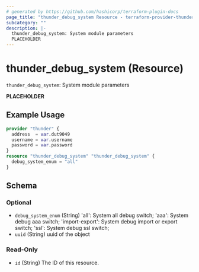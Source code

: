 ```yaml
---
# generated by https://github.com/hashicorp/terraform-plugin-docs
page_title: "thunder_debug_system Resource - terraform-provider-thunder"
subcategory: ""
description: |-
  thunder_debug_system: System module parameters
  PLACEHOLDER
---
```


# thunder_debug_system (Resource)

`thunder_debug_system`: System module parameters

__PLACEHOLDER__

## Example Usage

```terraform
provider "thunder" {
  address  = var.dut9049
  username = var.username
  password = var.password
}
resource "thunder_debug_system" "thunder_debug_system" {
  debug_system_enum = "all"
}
```

<!-- schema generated by tfplugindocs -->
## Schema

### Optional

- `debug_system_enum` (String) 'all': System all debug switch; 'aaa': System debug aaa switch; 'import-export': System debug import or export switch; 'ssl': System debug ssl switch;
- `uuid` (String) uuid of the object

### Read-Only

- `id` (String) The ID of this resource.


